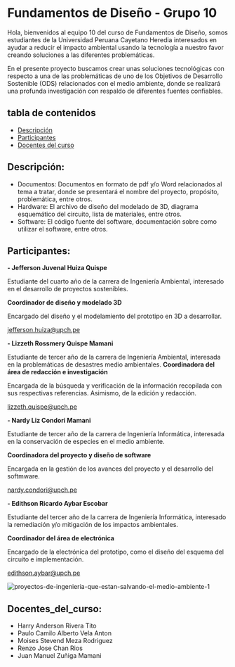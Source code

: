 # Fundamentos de Diseño - Grupo 10

Hola, bienvenidos al equipo 10 del curso de Fundamentos de Diseño, somos estudiantes de la Universidad Peruana Cayetano Heredia interesados en ayudar a reducir el impacto ambiental usando la tecnología a nuestro favor creando soluciones a las diferentes problemáticas. 

En el presente proyecto buscamos crear unas soluciones tecnológicas con respecto a una de las problemáticas de uno de los Objetivos de Desarrollo Sostenible (ODS) relacionados con el medio ambiente, donde se realizará una profunda investigación con respaldo de diferentes fuentes confiables.


## tabla de contenidos
- [Descripción](#descripción)
- [Participantes](#participantes)
- [Docentes del curso](#docentes_del_curso)

## Descripción:

-	Documentos: Documentos en formato de pdf y/o Word relacionados al tema a tratar, donde se presentará el nombre del proyecto, propósito, problemática, entre otros. 
-	Hardware: El archivo de diseño del modelado de 3D, diagrama esquemático del circuito, lista de materiales, entre otros.
-	Software: El código fuente del software, documentación sobre como utilizar el software, entre otros. 

## Participantes:
**- Jefferson Juvenal Huiza Quispe**

Estudiante del cuarto año de la carrera de Ingeniería Ambiental, interesado en el desarrollo de proyectos sostenibles.

  **Coordinador de diseño y modelado 3D**
                 
Encargado del diseño y el modelamiento del prototipo en 3D a desarrollar.

  jefferson.huiza@upch.pe  
  
**- Lizzeth Rossmery Quispe Mamani**

Estudiante de tercer año de la carrera de Ingeniería Ambiental, interesada en la problemáticas de desastres medio ambientales.
 **Coordinadora del área de redacción e investigación**
 
Encargada de la búsqueda y verificación de la información recopilada con sus respectivas referencias. Asimismo, de la edición y redacción.

   lizzeth.quispe@upch.pe
   
**- Nardy Liz Condori Mamani** 

Estudiante de tercer año de la carrera de Ingeniería Informática, interesada en la conservación de especies en el medio ambiente.

   **Coordinadora del proyecto y diseño de software**
   
Encargada en la gestión de los avances del proyecto y el desarrollo del softmware.

   nardy.condori@upch.pe 
                                 
**- Edithson Ricardo Aybar Escobar**

Estudiante del tercer año de la carrera de Ingeniería Informática, interesado la remediación y/o mitigación de los impactos ambientales.

   **Coordinador del área de electrónica**
                         
Encargado de la electrónica del prototipo, como el diseño del esquema del circuito e implementación.

   edithson.aybar@upch.pe 

![proyectos-de-ingenieria-que-estan-salvando-el-medio-ambiente-1](https://github.com/JefHuiza/Fundamentos-de-Dise-o/assets/89529370/503391b9-49a3-46ca-b221-0375698d46bb)

## Docentes_del_curso:
- Harry Anderson Rivera Tito
- Paulo Camilo Alberto Vela Anton
- Moises Stevend Meza Rodriguez
- Renzo Jose Chan Rios
- Juan Manuel Zuñiga Mamani
